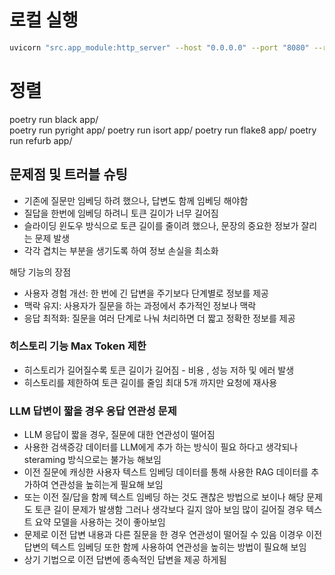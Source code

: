 # 로컬 실행

```bash
uvicorn "src.app_module:http_server" --host "0.0.0.0" --port "8080" --reload
```
# 정렬

poetry run black app/                                                                                                     
poetry run pyright app/
poetry run isort app/
poetry run flake8 app/
poetry run refurb app/

## 문제점 및 트러블 슈팅
- 기존에 질문만 임베딩 하려 했으나, 답변도 함께 임베딩 해야함
- 질답을 한번에 임베딩 하려니 토큰 길이가 너무 길어짐
- 슬라이딩 윈도우 방식으로 토큰 길이를 줄이려 했으나, 문장의 중요한 정보가 잘리는 문제 발생
- 각각 겹치는 부분을 생기도록 하여 정보 손실을 최소화

해당 기능의 장점
- 사용자 경험 개선:
  한 번에 긴 답변을 주기보다 단계별로 정보를 제공
- 맥락 유지:
  사용자가 질문을 하는 과정에서 추가적인 정보나 맥락
- 응답 최적화:
  질문을 여러 단계로 나눠 처리하면 더 짧고 정확한 정보를 제공

### 히스토리 기능 Max Token 제한
- 히스토리가 길어질수록 토큰 길이가 길어짐 - 비용 , 성능 저하 및 에러 발생
- 히스토리를 제한하여 토큰 길이를 줄임 최대 5개 까지만 요청에 재사용

### LLM 답변이 짧을 경우 응답 연관성 문제
- LLM 응답이 짧을 경우, 질문에 대한 연관성이 떨어짐
- 사용한 검색증강 데이터를 LLM에게 추가 하는 방식이 필요 하다고 생각되나 steraming 방식으로는 불가능 해보임
- 이전 질문에 캐싱한 사용자 텍스트 임베딩 데이터를 통해 사용한 RAG 데이터를 추가하여 연관성을 높히는게 필요해 보임
- 또는 이전 질/답을 함께 텍스트 임베딩 하는 것도 괜찮은 방법으로 보이나 해당 문제도 토큰 길이 문제가 발생함 그러나 생각보다 길지 않아 보임 많이 길어질 경우 텍스트 요약 모델을 사용하는 것이 좋아보임
- 문제로 이전 답변 내용과 다른 질문을 한 경우 연관성이 떨어질 수 있음 이경우 이전 답변의 텍스트 임베딩 또한 함께 사용하여 연관성을 높히는 방법이 필요해 보임
- 상기 기법으로 이전 답변에 종속적인 답변을 제공 하게됨